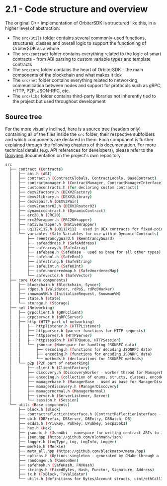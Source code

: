 # 2.1 - Code structure and overview

The original C++ implementation of OrbiterSDK is structured like this, in a higher level of abstraction:

* The `src/utils` folder contains several commonly-used functions, structures, classes and overall logic to support the functioning of OrbiterSDK as a whole
* The `src/contract` folder contains everything related to the logic of smart contracts - from ABI parsing to custom variable types and template contracts
* The `src/core` folder contains the heart of OrbiterSDK - the main components of the blockchain and what makes it tick
* The `src/net` folder contains everything related to networking, communication between nodes and support for protocols such as gRPC, HTTP, P2P, JSON-RPC, etc.
* The `src/libs` folder contains third-party libraries not inherently tied to the project but used throughout development

## Source tree

For the more visually inclined, here is a source tree (headers only) containing all of the files inside the `src` folder, their respective subfolders and which components are declared in them. Each component is further explained through the following chapters of this documentation. For more technical details (e.g. API references for developers), please refer to the [Doxygen](https://www.doxygen.nl) documentation on the project's own repository.

```bash
src
  ├── contract (Contracts)
  │   ├── abi.h (ABI)
  │   ├── contract.h (ContractGlobals, ContractLocals, BaseContract)
  │   ├── contractmanager.h (ContractManager, ContractManagerInterface)
  │   ├── customcontracts.h (for declaring custom contracts)
  │   ├── dexv2factory.h (DEXV2Factory)
  │   ├── dexv2library.h (DEXV2Library)
  │   ├── dexv2pair.h (DEXV2Pair)
  │   ├── dexv2router02.h (DEXV2Router02)
  │   ├── dynamiccontract.h (DynamicContract)
  │   ├── erc20.h (ERC20)
  │   ├── erc20wrapper.h (ERC20Wrapper)
  │   ├── nativewrapper.h (NativeWrapper)
  │   ├── uq112x112.h (UQ112x112 - used in DEX contracts for fixed-point fractions)
  │   └── variables (Safe Variables for use within Dynamic Contracts)
  │       ├── reentrancyguard.h (ReentrancyGuard)
  │       ├── safeaddress.h (SafeAddress)
  │       ├── safearray.h (SafeArray)
  │       ├── safebase.h (SafeBase - used as base for all other types)
  │       ├── safebool.h (SafeBool)
  │       ├── safestring.h (SafeString)
  │       ├── safeuint.h (SafeUint)
  │       ├── safeunorderedmap.h (SafeUnorderedMap)
  │       └── safevector.h (SafeVector)
  ├── core (Core components)
  │   ├── blockchain.h (Blockchain, Syncer)
  │   ├── rdpos.h (Validator, rdPoS, rdPoSWorker)
  │   ├── snowmanVM.h (InitializeRequest, SnowmanVM)
  │   ├── state.h (State)
  │   └── storage.h (Storage)
  ├── net (Networking)
  │   ├── grpcclient.h (gRPCClient)
  │   ├── grpcserver.h (gRPCServer)
  │   ├── http (HTTP part of networking)
  │   │   ├── httplistener.h (HTTPListener)
  │   │   ├── httpparser.h (parser functions for HTTP requests)
  │   │   ├── httpserver.h (HTTPServer)
  │   │   ├── httpsession.h (HTTPQueue, HTTPSession)
  │   │   └── jsonrpc (Namespace for handling JSONRPC data)
  │   │       ├── decoding.h (functions for decoding JSONRPC data)
  │   │       ├── encoding.h (functions for encoding JSONRPC data)
  │   │       └── methods.h (declarations for JSONRPC methods)
  │   └── p2p (P2P part of networking)
  │       ├── client.h (ClientFactory)
  │       ├── discovery.h (DiscoveryWorker - worker thread for ManagerDiscovery)
  │       ├── encoding.h (collection of enums, structs, classes, encoders and decoders used in P2P communications)
  │       ├── managerbase.h (ManagerBase - used as base for ManagerDiscovery and ManagerNormal)
  │       ├── managerdiscovery.h (ManagerDiscovery)
  │       ├── managernormal.h (ManagerNormal)
  │       ├── server.h (ServerListener, Server)
  │       └── session.h (Session)
  └── utils (Base components)
      ├── block.h (Block)
      ├── contractreflectioninterface.h (ContractReflectionInterface - reflection interface for building contracts)
      ├── db.h (DBPrefix, DBServer, DBEntry, DBBatch, DB)
      ├── ecdsa.h (PrivKey, Pubkey, UPubkey, Secp256k1)
      ├── hex.h (Hex)
      ├── jsonabi.h (JsonAbi - namespace for writing contract ABIs to JSON format)
      ├── json.hpp (https://github.com/nlohmann/json)
      ├── logger.h (LogType, Log, LogInfo, Logger)
      ├── merkle.h (Merkle)
      ├── meta_all.hpp (https://github.com/blackmatov/meta.hpp)
      ├── options.h (Options singleton - generated by CMake through a .in file)
      ├── randomgen.h (RandomGen)
      ├── safehash.h (SafeHash, FNVHash)
      ├── strings.h (FixedBytes, Hash, Functor, Signature, Address)
      ├── tx.h (TxBlock, TxValidator)
      └── utils.h (definitions for Bytes/Account structs, uint/ethCallInfo types, Networks, and the Utils namespace)
```

